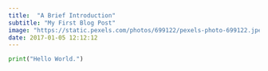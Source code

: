 ```yaml
---
title:  "A Brief Introduction"
subtitle: "My First Blog Post"
image: "https://static.pexels.com/photos/699122/pexels-photo-699122.jpeg"
date: 2017-01-05 12:12:12
---
```


``` python
print("Hello World.")
```